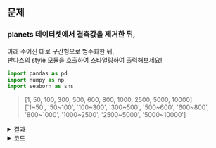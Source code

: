 ## 문제
### planets 데이터셋에서 결측값을 제거한 뒤,    
아래 주어진 대로 구간형으로 범주화한 뒤,    
판다스의 style 모듈을 호출하여 스타일링하여 출력해보세요!

```python
import pandas as pd
import numpy as np
import seaborn as sns
```
>[1, 50, 100, 300, 500, 600, 800, 1000, 2500, 5000, 10000]   
>['1~50', '50~100', '100~300', '300~500', '500~600', '600~800', '800~1000', '1000~2500', '2500~5000', '5000~10000']


<details><summary>결과</summary><p>
<img src = "https://github.com/yoonie03/image/issues/3#issue-1935855621">

</p></details>

<details><summary>코드</summary><p>
  
```python
import pandas as pd
import numpy as np
import seaborn as sns

planets = sns.load_dataset('planets')
planets=planets.dropna() #결측값 제거

bins = [1, 50, 100, 300, 500, 600, 800, 1000, 2500, 5000, 10000] # 구분하는 포인트 지정
labels = ['1~50', '50~100', '100~300', '300~500', '500~600', '600~800', '800~1000', '1000~2500', '2500~5000', '5000~10000'] #이름 붙이기
planets['orbital_period_band_cut'] = pd.cut(planets['orbital_period'], bins=bins, labels=labels) 

planets.orbital_period_band_cut.value_counts().to_frame().style.background_gradient(cmap='viridis') #판다스 스타일 모듈 호출 
```
</p></details>
